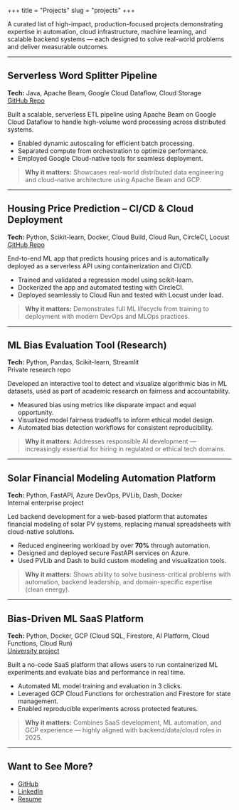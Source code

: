 +++
title = "Projects"
slug = "projects"
+++

A curated list of high-impact, production-focused projects demonstrating expertise in automation, cloud infrastructure, machine learning, and scalable backend systems — each designed to solve real-world problems and deliver measurable outcomes.

---

## Serverless Word Splitter Pipeline  
**Tech:** Java, Apache Beam, Google Cloud Dataflow, Cloud Storage  
[GitHub Repo](https://github.com/anushirahatti/beam_pipeline)  

Built a scalable, serverless ETL pipeline using Apache Beam on Google Cloud Dataflow to handle high-volume word processing across distributed systems.

- Enabled dynamic autoscaling for efficient batch processing.  
- Separated compute from orchestration to optimize performance.  
- Employed Google Cloud-native tools for seamless deployment.

> **Why it matters:** Showcases real-world distributed data engineering and cloud-native architecture using Apache Beam and GCP.

---

## Housing Price Prediction – CI/CD & Cloud Deployment  
**Tech:** Python, Scikit-learn, Docker, Cloud Build, Cloud Run, CircleCI, Locust  
[GitHub Repo](https://github.com/anushirahatti/housing-price-prediction-app)  

End-to-end ML app that predicts housing prices and is automatically deployed as a serverless API using containerization and CI/CD.

- Trained and validated a regression model using scikit-learn.  
- Dockerized the app and automated testing with CircleCI.  
- Deployed seamlessly to Cloud Run and tested with Locust under load.

> **Why it matters:** Demonstrates full ML lifecycle from training to deployment with modern DevOps and MLOps practices.

---

## ML Bias Evaluation Tool (Research)  
**Tech:** Python, Pandas, Scikit-learn, Streamlit  
Private research repo  

Developed an interactive tool to detect and visualize algorithmic bias in ML datasets, used as part of academic research on fairness and accountability.

- Measured bias using metrics like disparate impact and equal opportunity.  
- Visualized model fairness tradeoffs to inform ethical model design.  
- Automated bias detection workflows for consistent reproducibility.

> **Why it matters:** Addresses responsible AI development — increasingly essential for hiring in regulated or ethical tech domains.

---

## Solar Financial Modeling Automation Platform  
**Tech:** Python, FastAPI, Azure DevOps, PVLib, Dash, Docker  
Internal enterprise project 

Led backend development for a web-based platform that automates financial modeling of solar PV systems, replacing manual spreadsheets with cloud-native solutions.

- Reduced engineering workload by over **70%** through automation.  
- Designed and deployed secure FastAPI services on Azure.  
- Used PVLib and Dash to build custom modeling and visualization tools.

> **Why it matters:** Shows ability to solve business-critical problems with automation, backend leadership, and domain-specific expertise (clean energy).

---

## Bias-Driven ML SaaS Platform  
**Tech:** Python, Docker, GCP (Cloud SQL, Firestore, AI Platform, Cloud Functions, Cloud Run)  
[University project](https://www.uncertaintyquantification.org/home)   

Built a no-code SaaS platform that allows users to run containerized ML experiments and evaluate bias and performance in real time.

- Automated ML model training and evaluation in 3 clicks.  
- Leveraged GCP Cloud Functions for orchestration and Firestore for state management.  
- Enabled reproducible experiments across protected features.

> **Why it matters:** Combines SaaS development, ML automation, and GCP experience — highly aligned with backend/data/cloud roles in 2025.

---

## Want to See More?

- [GitHub](https://github.com/anushirahatti)  
- [LinkedIn](https://linkedin.com/in/shirahattianiruddha)
- [Resume](/resume)
